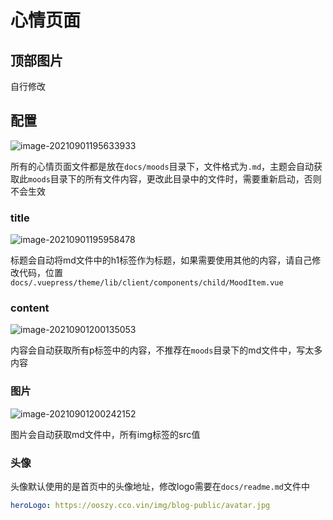 # 心情页面

## 顶部图片

自行修改





## 配置

![image-20210901195633933](http://ooszy.cco.vin/img/blog-note/image-20210901195633933.png?x-oss-process=style/pictureProcess1)



所有的心情页面文件都是放在`docs/moods`目录下，文件格式为`.md`，主题会自动获取此`moods`目录下的所有文件内容，更改此目录中的文件时，需要重新启动，否则不会生效



### **title**

![image-20210901195958478](http://ooszy.cco.vin/img/blog-note/image-20210901195958478.png?x-oss-process=style/pictureProcess1)

标题会自动将md文件中的h1标签作为标题，如果需要使用其他的内容，请自己修改代码，位置`docs/.vuepress/theme/lib/client/components/child/MoodItem.vue`



### **content**

![image-20210901200135053](http://ooszy.cco.vin/img/blog-note/image-20210901200135053.png?x-oss-process=style/pictureProcess1)

内容会自动获取所有p标签中的内容，不推荐在`moods`目录下的md文件中，写太多内容



### **图片**

![image-20210901200242152](http://ooszy.cco.vin/img/blog-note/image-20210901200242152.png?x-oss-process=style/pictureProcess1)

图片会自动获取md文件中，所有img标签的src值



### 头像

头像默认使用的是首页中的头像地址，修改logo需要在`docs/readme.md`文件中

```yaml
heroLogo: https://ooszy.cco.vin/img/blog-public/avatar.jpg
```





